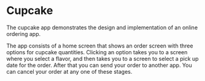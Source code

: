 # Cupcake
The cupcake app demonstrates the design and implementation of an online ordering app. 

The app consists of a home screen that shows an order screen with three options for cupcake quantities. Clicking an option takes you to a screen where you select a flavor, and then takes you to a screen to select a pick up date for the order. After that you can send your order to another app. You can cancel your order at any one of these stages.
